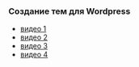 
### Создание тем для Wordpress
+ [видео 1](https://www.youtube.com/playlist?list=PLYxzS__5yYQmPzqT5O8KNkJ2xWQsQkYmR)
+ [видео 2](https://www.youtube.com/playlist?list=PLzFj4L-LMRzszss1UVC3xwzV_mC6TTyYp)
+ [видео 3](https://www.youtube.com/playlist?list=PL5FCJIdFxiLlWJU4gQd9JPkhE-lsFOCAd)
+ [видео 4](https://www.youtube.com/playlist?list=PL5FCJIdFxiLnKH1nyfLevlQtL5m9zh_dL)

